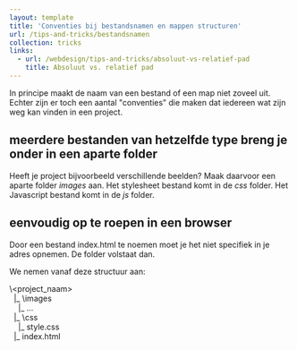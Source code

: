 ```yaml
---
layout: template
title: 'Conventies bij bestandsnamen en mappen structuren'
url: /tips-and-tricks/bestandsnamen
collection: tricks
links:
  - url: /webdesign/tips-and-tricks/absoluut-vs-relatief-pad
    title: Absoluut vs. relatief pad
---
```

In principe maakt de naam van een bestand of een map niet zoveel uit. Echter zijn er toch een aantal "conventies" die maken dat iedereen wat zijn weg kan vinden in een project.

## meerdere bestanden van hetzelfde type breng je onder in een aparte folder
Heeft je project bijvoorbeeld verschillende beelden? Maak daarvoor een aparte folder <em>images</em> aan.
Het stylesheet bestand komt in de <em>css</em> folder.
Het Javascript bestand komt in de <em>js</em> folder.

## eenvoudig op te roepen in een browser

Door een bestand index.html te noemen moet je het niet specifiek in je adres opnemen. De folder volstaat dan.

We nemen vanaf deze structuur aan:

<div class="gray-code">
\&lt;project_naam&gt;<br />
&nbsp;&nbsp;|_ \images<br />
&nbsp;&nbsp;&nbsp;&nbsp;|_ ...<br />
&nbsp;&nbsp;|_ \css<br />
&nbsp;&nbsp;&nbsp;&nbsp;|_ style.css<br />
&nbsp;&nbsp;|_ index.html
</div>